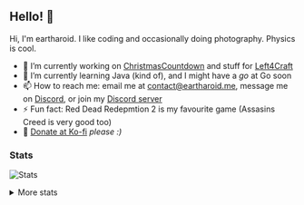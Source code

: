 ## Hello! 👋

<!--
**eartharoid/eartharoid** is a ✨ _special_ ✨ repository because its `README.md` (this file) appears on your GitHub profile
-->

Hi, I'm eartharoid. I like coding and occasionally doing photography. Physics is cool.

- 🔭 I’m currently working on [ChristmasCountdown](https://github.com/eartharoid/ChristmasCountdownBot) and stuff for [Left4Craft](https://github.com/Left4Craft)
- 🌱 I’m currently learning Java (kind of), and I might have a *go* at Go soon
- 📫 How to reach me: email me at contact@eartharoid.me, message me on [Discord](https://discord.com/users/319467558166069248), or join my [Discord server](https://go.eartharoid.me/discord)
- ⚡ Fun fact: Red Dead Redepmtion 2 is my favourite game (Assasins Creed is very good too)
- :money_with_wings: [Donate at Ko-fi](https://ko-fi.com/eartharoid) *please :)*


### Stats

![Stats](https://github-readme-stats.vercel.app/api?username=eartharoid&show_icons=true&hide_title=true&bg_color=30,051937,044055,009999,12a28b&title_color=fff&text_color=fff)

<details>
  <summary>More stats</summary>
  <h4>Repository languages</h4>
  <img src="https://github-readme-stats.vercel.app/api/top-langs/?username=eartharoid&hide_title=true&bg_color=30,051937,044055,009999,12a28b&title_color=fff&text_color=fff" />
  <br />
  <h4>Wakatime</h4>
  <a href="https://wakatime.com/@eartharoid">
    My profile <br />
    <img src="https://github-readme-stats.vercel.app/api/wakatime/?username=eartharoid&hide_title=true&bg_color=30,051937,044055,009999,12a28b&title_color=fff&text_color=fff" />
  </a>
  <br /><br />
  <a href="https://sourcerer.io/eartharoid">Even more stats on sourcerer.io</a>
</details>
